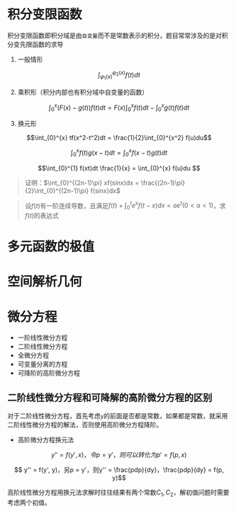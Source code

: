 <script type="text/javascript"
   src="https://cdn.mathjax.org/mathjax/latest/MathJax.js?config=TeX-AMS-MML_HTMLorMML">
</script>

# 积分变限函数

积分变限函数即积分域是由`自变量`而不是常数表示的积分，题目常常涉及的是对积分变先限函数的求导

1. 一般情形

$$\int_{\varphi_1(x)}^{\varphi_2(x)} f(t)dt$$ 

2. 乘积形（积分内部也有积分域中自变量的函数）

$$\int_{0}^{x} (F(x)-g(t))f(t)dt = F(x)\int_{0}^{x} f(t)dt - \int_{0}^{x} g(t)f(t)dt$$ 

3. 换元形

$$\int_{0}^{x} tf(x^2-t^2)dt = \frac{1}{2}\int_{0}^{x^2} f(u)du$$ 

$$\int_{0}^{x} f(t)g(x-t)dt = \int_{0}^{x} f(x-t)g(t)dt$$ 

$$\int_{0}^{1} f(xt)dt \frac{1}{x} = \int_{0}^{x} f(u)du $$ 

> 证明：$\int_{0}^{(2n-1)\pi} xf(sinx)dx = \frac{(2n-1)\pi}{2}\int_{0}^{(2n-1)\pi} f(sinx)dx$

> 设$f(t)$有一阶连续导数，且满足$f(t)+\int_{0}^{t} e^xf(t-x)dx=ae^t(0 \lt a \lt 1)$，求$f(t)$的表达式

# 多元函数的极值

# 空间解析几何

# 微分方程

+ 一阶线性微分方程
+ 二阶线性微分方程
+ 全微分方程
+ 可变量分离的方程
+ 可降阶的高阶微分方程

## 二阶线性微分方程和可降解的高阶微分方程的区别

对于二阶线性微分方程，首先考虑`y`的前面是否都是常数，如果都是常数，就采用二阶线性微分方程的解法，否则使用高阶微分方程降阶。

+ 高阶微分方程换元法

$$ y'' = f(y', x)，令p = y'，则可以转化为p' = f(p, x)$$

$$ y'' = f(y', y)，另p = y'，则y'' = \frac{pdp}{dy}，\frac{pdp}{dy} = f(p, y)$$ 

高阶线性微分方程用换元法求解时往往结果有两个常数$C_1, C_2$，解初值问题时需要考虑两个初值。 
